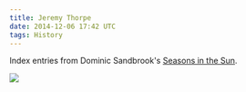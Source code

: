 ```yaml
---
title: Jeremy Thorpe
date: 2014-12-06 17:42 UTC
tags: History
---
```


Index entries from Dominic Sandbrook's [Seasons in the Sun](http://www.amazon.co.uk/Seasons-Sun-Battle-Britain-1974-1979/dp/1846140323).

[![](https://pbs.twimg.com/media/B4K8l9cIcAA83-n.jpg)](https://pbs.twimg.com/media/B4K8l9cIcAA83-n.jpg:large)